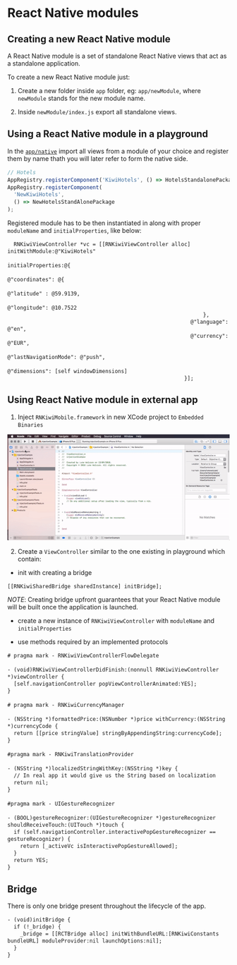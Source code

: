 # React Native modules

## Creating a new React Native module

A React Native module is a set of standalone React Native views that act as a standalone application.

To create a new React Native module just:

1. Create a new folder inside `app` folder, eg: `app/newModule`, where `newModule` stands for the new module name.

2. Inside `newModule/index.js` export all standalone views.

## Using a React Native module in a playground

In the [`app/native`](https://github.com/kiwicom/mobile/blob/master/app/native.js) import all views from a module of your choice and register them by name thath you will later refer to form the native side.

```js
// Hotels
AppRegistry.registerComponent('KiwiHotels', () => HotelsStandalonePackage);
AppRegistry.registerComponent(
  'NewKiwiHotels',
  () => NewHotelsStandAlonePackage
);
```

Registered module has to be then instantiated in along with proper `moduleName` and `initialProperties`, like below:

```objc
  RNKiwiViewController *vc = [[RNKiwiViewController alloc] initWithModule:@"KiwiHotels"
                                                        initialProperties:@{
                                                          @"coordinates": @{
                                                              @"latitude" : @59.9139,
                                                              @"longitude": @10.7522
                                                              },
                                                          @"language": @"en",
                                                          @"currency": @"EUR",
                                                          @"lastNavigationMode": @"push",
                                                          @"dimensions": [self windowDimensions]
                                                        }];
```

## Using React Native module in external app

1. Inject `RNKiwiMobile.framework` in new XCode project to `Embedded Binaries`

![](../../.docs/assets/inject_framework.gif)

2. Create a `ViewController` similar to the one existing in playground which contain:

- init with creating a bridge

```objc
[[RNKiwiSharedBridge sharedInstance] initBridge];
```

_NOTE_: Creating bridge upfront guarantees that your React Native module will be built once the application is launched.

- create a new instance of `RNKiwiViewController` with `moduleName` and `initialProperties`

- use methods required by an implemented protocols

```objc
# pragma mark - RNKiwiViewControllerFlowDelegate

- (void)RNKiwiViewControllerDidFinish:(nonnull RNKiwiViewController *)viewController {
  [self.navigationController popViewControllerAnimated:YES];
}

# pragma mark - RNKiwiCurrencyManager

- (NSString *)formattedPrice:(NSNumber *)price withCurrency:(NSString *)currencyCode {
  return [[price stringValue] stringByAppendingString:currencyCode];
}

#pragma mark - RNKiwiTranslationProvider

- (NSString *)localizedStringWithKey:(NSString *)key {
  // In real app it would give us the String based on localization
  return nil;
}

#pragma mark - UIGestureRecognizer

- (BOOL)gestureRecognizer:(UIGestureRecognizer *)gestureRecognizer shouldReceiveTouch:(UITouch *)touch {
  if (self.navigationController.interactivePopGestureRecognizer == gestureRecognizer) {
    return [_activeVc isInteractivePopGestureAllowed];
  }
  return YES;
}
```

## Bridge

There is only one bridge present throughout the lifecycle of the app.

```objc
- (void)initBridge {
  if (!_bridge) {
    _bridge = [[RCTBridge alloc] initWithBundleURL:[RNKiwiConstants bundleURL] moduleProvider:nil launchOptions:nil];
  }
}
```
